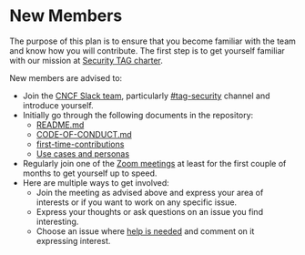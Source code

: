 # New Members

The purpose of this plan is to ensure that you become familiar with the team and
know how you will contribute. The first step is to get yourself familiar with
our mission at [Security TAG charter](governance/charter.md).

New members are advised to:

* Join the [CNCF Slack team](https://slack.cncf.io/), particularly
  [#tag-security](https://cloud-native.slack.com/messages/CDJ7MLT8S) channel and
  introduce yourself.
* Initially go through the following documents in the repository:
  * [README.md](README.md)
  * [CODE-OF-CONDUCT.md][coc]
  * [first-time-contributions]
  * [Use cases and personas][use-cases]
* Regularly join one of the [Zoom meetings][meeting-times] at least for the first
  couple of months to get yourself up to speed.
* Here are multiple ways to get involved:
  * Join the meeting as advised above and express your area of interests or if
    you want to work on any specific issue.
  * Express your thoughts or ask questions on an issue you find interesting.
  * Choose an issue where [help is
    needed](https://github.com/cncf/tag-security/labels/help%20wanted) and
    comment on it expressing interest.

[meeting-times]: README.md#meeting-times
[coc]: CODE-OF-CONDUCT.md
[first-time-contributions]: ./CONTRIBUTING/first-time-contributions.md
<!-- cSpell:ignore usecase --->
[use-cases]: usecase-personas
